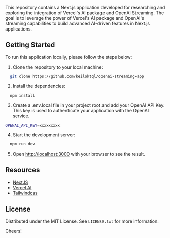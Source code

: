 This repository contains a Next.js application developed for researching and exploring the integration of Vercel's AI package and OpenAI Streaming. The goal is to leverage the power of Vercel's AI package and OpenAI's streaming capabilities to build advanced AI-driven features in Next.js applications.

## Getting Started

To run this application locally, please follow the steps below:

1. Clone the repository to your local machine:

```bash
  git clone https://github.com/keiloktql/openai-streaming-app
```

2. Install the dependencies:

```bash
  npm install
```

3. Create a .env.local file in your project root and add your OpenAI API Key. This key is used to authenticate your application with the OpenAI service.

```bash
OPENAI_API_KEY=xxxxxxxxx
```

4. Start the development server:

```bash
  npm run dev
```

5. Open [http://localhost:3000](http://localhost:3000) with your browser to see the result.

## Resources

- [NextJS](https://nextjs.org)
- [Vercel AI](https://sdk.vercel.ai/docs)
- [Tailwindcss](https://tailwindcss.com)

## License

Distributed under the MIT License. See `LICENSE.txt` for more information.

Cheers!
